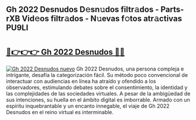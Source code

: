 ## Gh 2022 Desnudos D𝚎sn𝚞dos filtr𝚊dos - Parts-rXB Vid𝚎os filtr𝚊dos - N𝚞evas f𝚘tos atr𝚊ctivas PU9Ll

# <h2><a href="http://mb3cvg.tromn.icu/?c=Gh+2022+Desnudos">🔗👉👉👉 Gh 2022 Desnudos 🔗🔗</a></h2>

[![Gh 2022 Desnudos nuevo](https://i.imgur.com/pEAQMta.gif)](http://mb3cvg.tromn.icu/?c=Gh+2022+Desnudos)
Gh 2022 Desnudos, una persona compleja e intrigante, desafía la categorización fácil. Su método poco convencional de interactuar con audiencias en línea ha atraído y ofendido a los observadores, estimulando debates sobre el consentimiento, la identidad y las complejidades de las sociedades virtuales. A pesar de la ambigüedad de sus intenciones, su huella en el ámbito digital es imborrable. Armado con un espíritu inquebrantable y un encanto innegable, el viaje de Gh 2022 Desnudos en el reino virtual es interminable.
